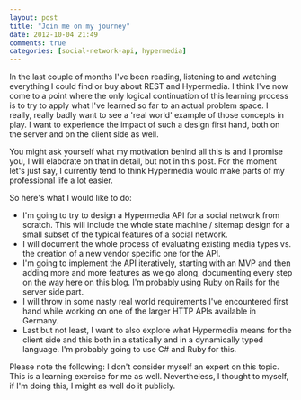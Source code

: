 ```yaml
---
layout: post
title: "Join me on my journey"
date: 2012-10-04 21:49
comments: true
categories: [social-network-api, hypermedia]
---
```

In the last couple of months I've been reading, listening to and watching everything I could find or buy about REST and Hypermedia. I think I've now come to a point where the only logical continuation of this learning process is to try to apply what I've learned so far to an actual problem space. I really, really badly want to see a 'real world' example of those concepts in play. I want to experience the impact of such a design first hand, both  on the server and on the client side as well. 

You might ask yourself what my motivation behind all this is and I promise you, I will elaborate on that in detail, but not in this post. For the moment let's just say, I currently tend to think Hypermedia would make parts of my professional life a lot easier.

So here's what I would like to do: 

- I'm going to try to design a Hypermedia API for a social network from scratch. This will include the whole state machine / sitemap design for a small subset of the typical features of a social network.
- I will document the whole process of evaluating existing media types vs. the creation of a new vendor specific one for the API.
- I'm going to implement the API iteratively, starting with an MVP and then adding more and more features as we go along, documenting every step on the way here on this blog. I'm probably using Ruby on Rails for the server side part.
- I will throw in some nasty real world requirements I've encountered first hand while working on one of the larger HTTP APIs available in Germany.
- Last but not least, I want to also explore what Hypermedia means for the client side and this both in a statically and in a dynamically typed language. I'm probably going to use C# and Ruby for this.

Please note the following: I don't consider myself an expert on this topic. This is a learning exercise for me as well. Nevertheless, I thought to myself, if I'm doing this, I might as well do it publicly.


